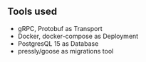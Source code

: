 ## Tools used

- gRPC, Protobuf as Transport
- Docker, docker-compose as Deployment
- PostgresQL 15 as Database
- pressly/goose as migrations tool